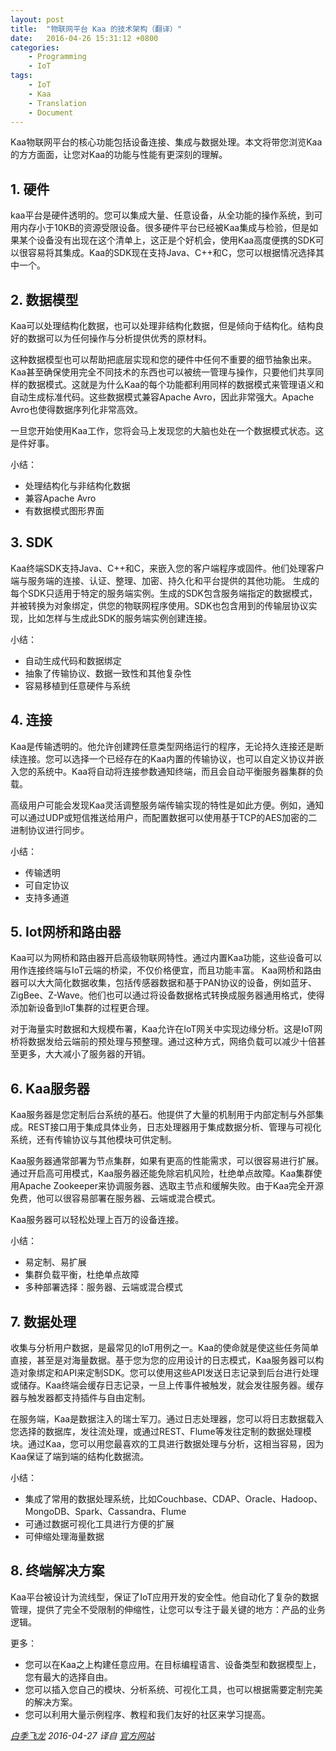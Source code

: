 ```yaml
---
layout: post
title:  "物联网平台 Kaa 的技术架构（翻译）"
date:   2016-04-26 15:31:12 +0800
categories:
    - Programming
    - IoT
tags:
    - IoT
    - Kaa
    - Translation
    - Document
---
```


Kaa物联网平台的核心功能包括设备连接、集成与数据处理。本文将带您浏览Kaa的方方面面，让您对Kaa的功能与性能有更深刻的理解。

<!-- more -->

## 1. 硬件
kaa平台是硬件透明的。您可以集成大量、任意设备，从全功能的操作系统，到可用内存小于10KB的资源受限设备。很多硬件平台已经被Kaa集成与检验，但是如果某个设备没有出现在这个清单上，这正是个好机会，使用Kaa高度便携的SDK可以很容易将其集成。Kaa的SDK现在支持Java、C++和C，您可以根据情况选择其中一个。

## 2. 数据模型
Kaa可以处理结构化数据，也可以处理非结构化数据，但是倾向于结构化。结构良好的数据可以为任何操作与分析提供优秀的原材料。

这种数据模型也可以帮助把底层实现和您的硬件中任何不重要的细节抽象出来。Kaa甚至确保使用完全不同技术的东西也可以被统一管理与操作，只要他们共享同样的数据模式。这就是为什么Kaa的每个功能都利用同样的数据模式来管理语义和自动生成标准代码。这些数据模式兼容Apache Avro，因此非常强大。Apache Avro也使得数据序列化非常高效。

一旦您开始使用Kaa工作，您将会马上发现您的大脑也处在一个数据模式状态。这是件好事。

小结：

* 处理结构化与非结构化数据
* 兼容Apache Avro
* 有数据模式图形界面

## 3. SDK
Kaa终端SDK支持Java、C++和C，来嵌入您的客户端程序或固件。他们处理客户端与服务端的连接、认证、整理、加密、持久化和平台提供的其他功能。
生成的每个SDK只适用于特定的服务端实例。生成的SDK包含服务端指定的数据模式，并被转换为对象绑定，供您的物联网程序使用。SDK也包含用到的传输层协议实现，比如怎样与生成此SDK的服务端实例创建连接。

小结：

* 自动生成代码和数据绑定
* 抽象了传输协议、数据一致性和其他复杂性
* 容易移植到任意硬件与系统

## 4. 连接
Kaa是传输透明的。他允许创建跨任意类型网络运行的程序，无论持久连接还是断续连接。您可以选择一个已经存在的Kaa内置的传输协议，也可以自定义协议并嵌入您的系统中。Kaa将自动将连接参数通知终端，而且会自动平衡服务器集群的负载。

高级用户可能会发现Kaa灵活调整服务端传输实现的特性是如此方便。例如，通知可以通过UDP或短信推送给用户，而配置数据可以使用基于TCP的AES加密的二进制协议进行同步。

小结：

* 传输透明
* 可自定协议
* 支持多通道

## 5. Iot网桥和路由器
Kaa可以为网桥和路由器开启高级物联网特性。通过内置Kaa功能，这些设备可以用作连接终端与IoT云端的桥梁，不仅价格便宜，而且功能丰富。
Kaa网桥和路由器可以大大简化数据收集，包括传感器数据和基于PAN协议的设备，例如蓝牙、ZigBee、Z-Wave。他们也可以通过将设备数据格式转换成服务器通用格式，使得添加新设备到IoT集群的过程更合理。

对于海量实时数据和大规模布署，Kaa允许在IoT网关中实现边缘分析。这是IoT网桥将数据发给云端前的预处理与预整理。通过这种方式，网络负载可以减少十倍甚至更多，大大减小了服务器的开销。

## 6. Kaa服务器
Kaa服务器是您定制后台系统的基石。他提供了大量的机制用于内部定制与外部集成。REST接口用于集成具体业务，日志处理器用于集成数据分析、管理与可视化系统，还有传输协议与其他模块可供定制。

Kaa服务器通常部署为节点集群，如果有更高的性能需求，可以很容易进行扩展。通过开启高可用模式，Kaa服务器还能免除宕机风险，杜绝单点故障。Kaa集群使用Apache Zookeeper来协调服务器、选取主节点和缓解失败。由于Kaa完全开源免费，他可以很容易部署在服务器、云端或混合模式。

Kaa服务器可以轻松处理上百万的设备连接。

小结：

* 易定制、易扩展
* 集群负载平衡，杜绝单点故障
* 多种部署选择：服务器、云端或混合模式

## 7. 数据处理
收集与分析用户数据，是最常见的IoT用例之一。Kaa的使命就是使这些任务简单直接，甚至是对海量数据。基于您为您的应用设计的日志模式，Kaa服务器可以构造对象绑定和API来定制SDK。您可以使用这些API发送日志记录到后台进行处理或储存。Kaa终端会缓存日志记录，一旦上传事件被触发，就会发往服务器。缓存器与触发器都支持插件与自由定制。

在服务端，Kaa是数据注入的瑞士军刀。通过日志处理器，您可以将日志数据载入您选择的数据库，发往流处理，或通过REST、Flume等发往定制的数据处理模块。通过Kaa，您可以用您最喜欢的工具进行数据处理与分析，这相当容易，因为Kaa保证了端到端的结构化数据流。

小结：

* 集成了常用的数据处理系统，比如Couchbase、CDAP、Oracle、Hadoop、MongoDB、Spark、Cassandra、Flume
* 可通过数据可视化工具进行方便的扩展
* 可伸缩处理海量数据

## 8. 终端解决方案
Kaa平台被设计为流线型，保证了IoT应用开发的安全性。他自动化了复杂的数据管理，提供了完全不受限制的伸缩性，让您可以专注于最关键的地方：产品的业务逻辑。

更多：

* 您可以在Kaa之上构建任意应用。在目标编程语言、设备类型和数据模型上，您有最大的选择自由。
* 您可以插入您自己的模块、分析系统、可视化工具，也可以根据需要定制完美的解决方案。
* 您可以利用大量示例程序、教程和我们友好的社区来学习提高。

*[白季飞龙](mailto:baijifeilong@gmail.com) 2016-04-27 译自 [官方网站](http://www.kaaproject.org/platform/)*
